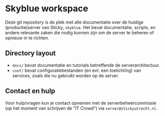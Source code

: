 # Skyblue workspace

Deze git repository is de plek met alle documentatie over de huidige (productie)server van Sticky, `skyblue`. Het bevat documentatie, scripts, en andere relevante zaken die nodig kunnen zijn om de server te beheren of opnieuw in te richten.

## Directory layout

 - `docs/` bevat documentatie en tutorials betreffende de serverarchitectuur.
 - `conf/` bevat configuratiebestanden (en evt. een toelichting) van services, zoals die nu gebruikt worden op de server.

## Contact en hulp

Voor hulp/vragen kun je contact opnemen met de serverbeheercommissie (op het
moment van schrijven de "IT Crowd") via `server@stickyutrecht.nl`.
